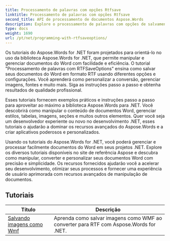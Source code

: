 ```yaml
---
title: Processamento de palavras com opções Rtfsave
linktitle: Processamento de palavras com opções Rtfsave
second_title: API de processamento de documentos Aspose.Words
description: Explore o processamento de palavras com opções de salvamento RTF no Aspose.Words for .NET. Aprenda como salvar e personalizar documentos RTF com tutoriais passo a passo e exemplos de código C#.
type: docs
weight: 1690
url: /pt/net/programming-with-rtfsaveoptions/
---
```

Os tutoriais do Aspose.Words for .NET foram projetados para orientá-lo no uso da biblioteca Aspose.Words for .NET, que permite manipular e gerenciar documentos do Word com facilidade e eficiência. O tutorial "Processamento de palavras com RTFSaveOptions" ensina como salvar seus documentos do Word em formato RTF usando diferentes opções e configurações. Você aprenderá como personalizar a conversão, gerenciar imagens, fontes e muito mais. Siga as instruções passo a passo e obtenha resultados de qualidade profissional.

Esses tutoriais fornecem exemplos práticos e instruções passo a passo para aproveitar ao máximo a biblioteca Aspose.Words para .NET. Você descobrirá como manipular o conteúdo de documentos Word, gerenciar estilos, tabelas, imagens, seções e muitos outros elementos. Quer você seja um desenvolvedor experiente ou novo no desenvolvimento .NET, esses tutoriais o ajudarão a dominar os recursos avançados do Aspose.Words e a criar aplicativos poderosos e personalizados.

Usando os tutoriais do Aspose.Words for .NET, você poderá gerenciar e processar facilmente documentos do Word em seus projetos .NET. Explore os diversos tutoriais disponíveis no site de referência Aspose e descubra como manipular, converter e personalizar seus documentos Word com precisão e simplicidade. Os recursos fornecidos ajudarão você a acelerar seu desenvolvimento, otimizar seus processos e fornecer uma experiência de usuário aprimorada com recursos avançados de manipulação de documentos.

 ## Tutoriais
| Título | Descrição |
| --- | --- |
| [Salvando imagens como Wmf](./saving-images-as-wmf/) | Aprenda como salvar imagens como WMF ao converter para RTF com Aspose.Words for .NET. |